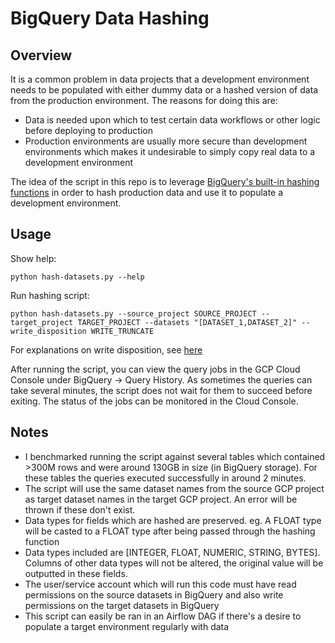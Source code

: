 # BigQuery Data Hashing

## Overview

It is a common problem in data projects that a development environment needs to be populated with either dummy data
or a hashed version of data from the production environment. The reasons for doing this are:

- Data is needed upon which to test certain data workflows or other logic before deploying to production
- Production environments are usually more secure than development environments which makes it undesirable to simply 
copy real data to a development environment

The idea of the script in this repo is to leverage [BigQuery's built-in hashing functions](https://cloud.google.com/bigquery/docs/reference/standard-sql/hash_functions) 
in order to hash production data and use it to populate a development environment.

## Usage

Show help:

`python hash-datasets.py --help`

Run hashing script:

`python hash-datasets.py --source_project SOURCE_PROJECT --target_project TARGET_PROJECT --datasets "[DATASET_1,DATASET_2]" --write_disposition WRITE_TRUNCATE`

For explanations on write disposition, see [here](https://googleapis.dev/python/bigquery/latest/generated/google.cloud.bigquery.job.WriteDisposition.html)

After running the script, you can view the query jobs in the GCP Cloud Console under BigQuery -> Query History. As 
sometimes the queries can take several minutes, the script does not wait for them to succeed before exiting. The 
status of the jobs can be monitored in the Cloud Console. 

## Notes

- I benchmarked running the script against several tables which contained >300M rows and were around 130GB in size 
(in BigQuery storage). For these tables the queries executed successfully in around 2 minutes. 
- The script will use the same dataset names from the source GCP project as target dataset names in the target 
GCP project. An error will be thrown if these don't exist.
- Data types for fields which are hashed are preserved. eg. A FLOAT type will be casted to a FLOAT type after being 
passed through the hashing function
- Data types included are \[INTEGER, FLOAT, NUMERIC, STRING, BYTES\]. Columns of other data types will not be altered, 
the original value will be outputted in these fields.
- The user/service account which will run this code must have read permissions on the source datasets in BigQuery and 
also write permissions on the target datasets in BigQuery
- This script can easily be ran in an Airflow DAG if there's a desire to populate a target environment regularly with 
data